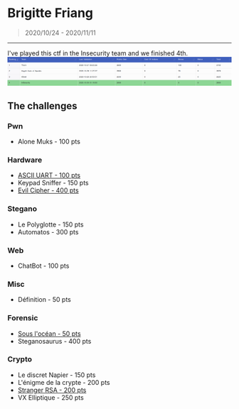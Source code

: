 # Brigitte Friang

>2020/10/24 - 2020/11/11

---

I've played this ctf in the Insecurity team and we finished 4th.
![rank](rank.png)

## The challenges

### Pwn

* Alone Muks - 100 pts

### Hardware

* [ASCII UART - 100 pts](ASCII_UART.md)
* Keypad Sniffer - 150 pts
* [Evil Cipher - 400 pts](Evil_Cipher.md)

### Stegano

* Le Polyglotte - 150 pts
* Automatos - 300 pts

### Web

* ChatBot - 100 pts

### Misc

* Définition - 50 pts

### Forensic

* [Sous l'océan - 50 pts](Sous_l'ocean.md)
* Steganosaurus - 400 pts

### Crypto

* Le discret Napier - 150 pts
* L'énigme de la crypte - 200 pts
* [Stranger RSA - 200 pts](Stranger_RSA.md)
* VX Elliptique - 250 pts
